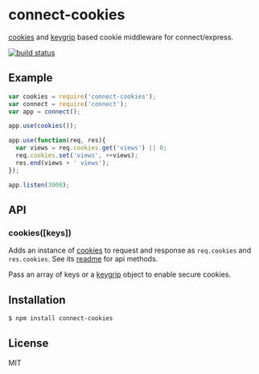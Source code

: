 
# connect-cookies

  [cookies](https://github.com/jed/cookies) and [keygrip](https://github.com/jed/keygrip) based cookie middleware for connect/express.

  [![build status](https://secure.travis-ci.org/segmentio/connect-cookies.png)](http://travis-ci.org/segmentio/connect-cookies)

## Example

```js
var cookies = require('connect-cookies');
var connect = require('connect');
var app = connect();

app.use(cookies());

app.use(function(req, res){
  var views = req.cookies.get('views') || 0;
  req.cookies.set('views', ++views);
  res.end(views + ' views');
});

app.listen(3000);
```

## API

### cookies([keys])

Adds an instance of [cookies](https://github.com/jed/cookies) to request and response as `req.cookies` and `res.cookies`. See its [readme](https://github.com/jed/cookies) for api methods.

Pass an array of keys or a [keygrip](https://github.com/jed/keygrip) object to enable secure cookies.

## Installation

```bash
$ npm install connect-cookies
```

## License

  MIT
